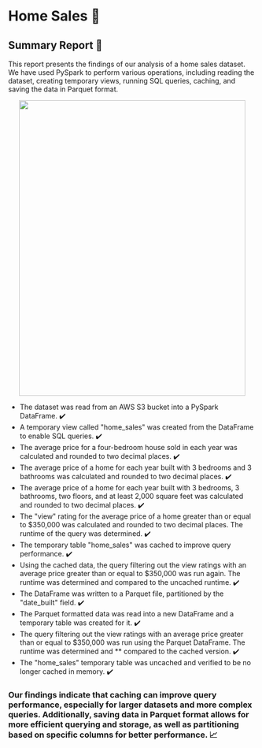 # Home Sales :house_with_garden:

## Summary Report :page_facing_up:
This report presents the findings of our analysis of a home sales dataset. We have used PySpark to perform various operations, including reading the dataset, creating temporary views, running SQL queries, caching, and saving the data in Parquet format.


<p align="center">
  <img width="460" height="600" src="https://user-images.githubusercontent.com/97980927/228965889-f04e0db0-04b7-415c-bda9-ad8a1f13aee9.png">
</p>


* The dataset was read from an AWS S3 bucket into a PySpark DataFrame. :heavy_check_mark:
* A temporary view called "home_sales" was created from the DataFrame to enable SQL queries. :heavy_check_mark:
* The average price for a four-bedroom house sold in each year was calculated and rounded to two decimal places. :heavy_check_mark:
* The average price of a home for each year built with 3 bedrooms and 3 bathrooms was calculated and rounded to two decimal places. :heavy_check_mark:
* The average price of a home for each year built with 3 bedrooms, 3 bathrooms, two floors, and at least 2,000 square feet was calculated and rounded to two decimal places. :heavy_check_mark:
* The "view" rating for the average price of a home greater than or equal to $350,000 was calculated and rounded to two decimal places. The runtime of the query was determined. :heavy_check_mark:
* The temporary table "home_sales" was cached to improve query performance. :heavy_check_mark:
* Using the cached data, the query filtering out the view ratings with an average price greater than or equal to $350,000 was run again. The runtime was determined and compared to the uncached runtime. :heavy_check_mark:
* The DataFrame was written to a Parquet file, partitioned by the "date_built" field. :heavy_check_mark:
* The Parquet formatted data was read into a new DataFrame and a temporary table was created for it. :heavy_check_mark:
* The query filtering out the view ratings with an average price greater than or equal to $350,000 was run using the Parquet DataFrame. The runtime was determined and ** compared to the cached version. :heavy_check_mark:
* The "home_sales" temporary table was uncached and verified to be no longer cached in memory. :heavy_check_mark:

### Our findings indicate that caching can improve query performance, especially for larger datasets and more complex queries. Additionally, saving data in Parquet format allows for more efficient querying and storage, as well as partitioning based on specific columns for better performance. :chart_with_upwards_trend:
